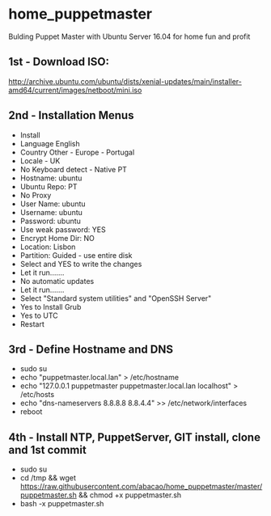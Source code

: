 # home_puppetmaster
Bulding Puppet Master with Ubuntu Server 16.04 for home fun and profit


## 1st - Download ISO:
http://archive.ubuntu.com/ubuntu/dists/xenial-updates/main/installer-amd64/current/images/netboot/mini.iso

## 2nd - Installation Menus
 - Install
 - Language English
 - Country Other - Europe - Portugal
 - Locale - UK
 - No Keyboard detect - Native PT
 - Hostname: ubuntu
 - Ubuntu Repo: PT
 - No Proxy
 - User Name: ubuntu
 - Username: ubuntu
 - Password: ubuntu
 - Use weak password: YES
 - Encrypt Home Dir: NO
 - Location: Lisbon
 - Partition: Guided - use entire disk
 - Select and YES to write the changes
 - Let it run.......
 - No automatic updates
 - Let it run.......
 - Select "Standard system utilities" and "OpenSSH Server"
 - Yes to Install Grub
 - Yes to UTC
 - Restart

## 3rd - Define Hostname and DNS
 - sudo su
 - echo "puppetmaster.local.lan" > /etc/hostname
 - echo "127.0.0.1    puppetmaster puppetmaster.local.lan localhost" > /etc/hosts
 - echo "dns-nameservers 8.8.8.8 8.8.4.4" >> /etc/network/interfaces
 - reboot

## 4th - Install NTP, PuppetServer, GIT install, clone and 1st commit
- sudo su
- cd /tmp && wget https://raw.githubusercontent.com/abacao/home_puppetmaster/master/puppetmaster.sh && chmod +x puppetmaster.sh
- bash -x puppetmaster.sh
